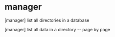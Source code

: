 # manager

[manager] list all directories in a database

[manager] list all data in a directory -- page by page
